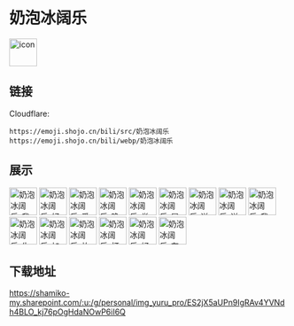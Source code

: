 # 奶泡冰阔乐
<img src="https://emoji.shojo.cn/bili/src/奶泡冰阔乐/icon.png" width="50" height="50" alt="icon">

## 链接
Cloudflare:
```
https://emoji.shojo.cn/bili/src/奶泡冰阔乐
https://emoji.shojo.cn/bili/webp/奶泡冰阔乐
```
## 展示
<img src="https://emoji.shojo.cn/bili/src/奶泡冰阔乐/奶泡冰阔乐-我酸了.png" width="50" height="50" alt="奶泡冰阔乐-我酸了">
<img src="https://emoji.shojo.cn/bili/src/奶泡冰阔乐/奶泡冰阔乐-好冷.png" width="50" height="50" alt="奶泡冰阔乐-好冷">
<img src="https://emoji.shojo.cn/bili/src/奶泡冰阔乐/奶泡冰阔乐-爱你.png" width="50" height="50" alt="奶泡冰阔乐-爱你">
<img src="https://emoji.shojo.cn/bili/src/奶泡冰阔乐/奶泡冰阔乐-晚安.png" width="50" height="50" alt="奶泡冰阔乐-晚安">
<img src="https://emoji.shojo.cn/bili/src/奶泡冰阔乐/奶泡冰阔乐-举个栗子.png" width="50" height="50" alt="奶泡冰阔乐-举个栗子">
<img src="https://emoji.shojo.cn/bili/src/奶泡冰阔乐/奶泡冰阔乐-冒泡.png" width="50" height="50" alt="奶泡冰阔乐-冒泡">
<img src="https://emoji.shojo.cn/bili/src/奶泡冰阔乐/奶泡冰阔乐-送你花嘿.png" width="50" height="50" alt="奶泡冰阔乐-送你花嘿">
<img src="https://emoji.shojo.cn/bili/src/奶泡冰阔乐/奶泡冰阔乐-送你花哈.png" width="50" height="50" alt="奶泡冰阔乐-送你花哈">
<img src="https://emoji.shojo.cn/bili/src/奶泡冰阔乐/奶泡冰阔乐-我来啦.png" width="50" height="50" alt="奶泡冰阔乐-我来啦">
<img src="https://emoji.shojo.cn/bili/src/奶泡冰阔乐/奶泡冰阔乐-生气.png" width="50" height="50" alt="奶泡冰阔乐-生气">
<img src="https://emoji.shojo.cn/bili/src/奶泡冰阔乐/奶泡冰阔乐-加油.png" width="50" height="50" alt="奶泡冰阔乐-加油">
<img src="https://emoji.shojo.cn/bili/src/奶泡冰阔乐/奶泡冰阔乐-放轻松.png" width="50" height="50" alt="奶泡冰阔乐-放轻松">
<img src="https://emoji.shojo.cn/bili/src/奶泡冰阔乐/奶泡冰阔乐-打call.png" width="50" height="50" alt="奶泡冰阔乐-打call">
<img src="https://emoji.shojo.cn/bili/src/奶泡冰阔乐/奶泡冰阔乐-好运来.png" width="50" height="50" alt="奶泡冰阔乐-好运来">
<img src="https://emoji.shojo.cn/bili/src/奶泡冰阔乐/奶泡冰阔乐-在吗.png" width="50" height="50" alt="奶泡冰阔乐-在吗">

## 下载地址

https://shamiko-my.sharepoint.com/:u:/g/personal/img_yuru_pro/ES2jX5aUPn9IgRAv4YVNdh4BLO_kj76pOgHdaNOwP6iI6Q